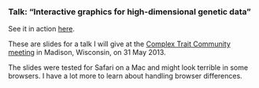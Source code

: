 ### Talk: &ldquo;Interactive graphics for high-dimensional genetic data&rdquo;

See it in action [here](http://www.biostat.wisc.edu/~kbroman/talks/CTC2013).

These are slides for a talk I will give at the [Complex Trait Community
meeting](http://rqtl.org/ctc2013.org) in Madison, Wisconsin, on 31 May 2013.

The slides were tested for Safari on a Mac and might look terrible in
some browsers. I have a lot more to learn about handling browser
differences.
